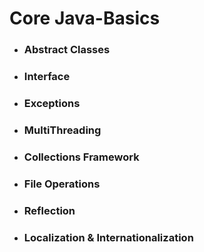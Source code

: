 # Core Java-Basics
- ### Abstract Classes
- ### Interface 
- ### Exceptions
- ### MultiThreading
- ### Collections Framework
- ### File Operations
- ### Reflection
- ### Localization & Internationalization
